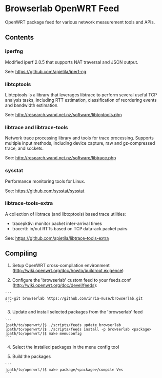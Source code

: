 # Browserlab OpenWRT Feed

OpenWRT package feed for various network measurement tools and APIs. 


## Contents


### iperfng  

Modified iperf 2.0.5 that supports NAT traversal and JSON output. 

See: https://github.com/apietila/iperf-ng


### libtcptools  

Libtcptools is a library that leverages libtrace to perform several
useful TCP analysis tasks, including RTT estimation, classification 
of reordering events and bandwidth estimation.

See: http://research.wand.net.nz/software/libtcptools.php


### libtrace and libtrace-tools

Network trace processing library and tools for trace processing. 
Supports multiple input methods, including device capture, raw and 
gz-compressed trace, and sockets.

See: http://research.wand.net.nz/software/libtrace.php


### sysstat  

Performance monitoring tools for Linux.

See: https://github.com/sysstat/sysstat


### libtrace-tools-extra

A collection of libtrace (and libtcptools) based trace utilities:

  * tracepktiv: monitor packet inter-arrival times
  * tracertt: in/out RTTs based on TCP data-ack packet pairs

See: https://github.com/apietila/libtrace-tools-extra



## Compiling

  1. Setup OpenWRT cross-compilation environment (http://wiki.openwrt.org/doc/howto/buildroot.exigence)

  2. Configure the 'browserlab' custom feed to your feeds.conf (http://wiki.openwrt.org/doc/devel/feeds):

	```
	src-git browserlab https://github.com/inria-muse/browserlab.git
	```

  3. Update and install selected packages from the 'browserlab' feed

	```
	[path/to/openwrt/]$ ./scripts/feeds update browserlab
	[path/to/openwrt/]$ ./scripts/feeds install -p browserlab <package>
	[path/to/openwrt/]$ make menuconfig 
	```

  4. Select the installed packages in the menu config tool

  5. Build the packages 

	```
	[path/to/openwrt/]$ make package/<package>/compile V=s 
	```

